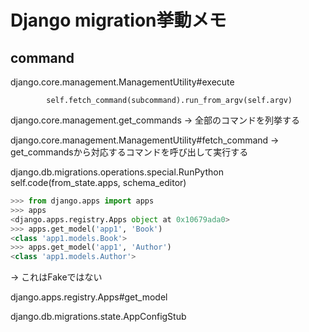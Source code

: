 Django migration挙動メモ
===============================

command
---------------


django.core.management.ManagementUtility#execute


            self.fetch_command(subcommand).run_from_argv(self.argv)


django.core.management.get_commands
-> 全部のコマンドを列挙する

django.core.management.ManagementUtility#fetch_command
-> get_commandsから対応するコマンドを呼び出して実行する



django.db.migrations.operations.special.RunPython
self.code(from_state.apps, schema_editor)

```python
>>> from django.apps import apps
>>> apps
<django.apps.registry.Apps object at 0x10679ada0>
>>> apps.get_model('app1', 'Book')
<class 'app1.models.Book'>
>>> apps.get_model('app1', 'Author')
<class 'app1.models.Author'>
```

-> これはFakeではない

django.apps.registry.Apps#get_model

django.db.migrations.state.AppConfigStub